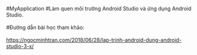 #MyApplication
#Làm quen môi trường Android Studio và ứng dụng Android Studio.
<br>
</br>
#Đường dẫn bài học tham khảo:
<br>
</br>
https://ngocminhtran.com/2018/06/28/lap-trinh-android-dung-android-studio-3-x/
